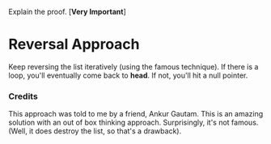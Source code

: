 Explain the proof. [**Very Important**]


# Reversal Approach

Keep reversing the list iteratively (using the famous technique). If there is a loop, you'll eventually come back to **head**. If not, you'll hit a null pointer.

### Credits

This approach was told to me by a friend, Ankur Gautam. This is an amazing solution with an out of box thinking approach. Surprisingly, it's not famous. (Well, it does destroy the list, so that's a drawback).
